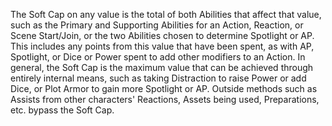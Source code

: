 The Soft Cap on any value is the total of both Abilities that affect that value, such as the Primary and Supporting Abilities for an Action, Reaction, or Scene Start/Join, or the two Abilities chosen to determine Spotlight or AP. This includes any points from this value that have been spent, as with AP, Spotlight, or Dice or Power spent to add other modifiers to an Action.
In general, the Soft Cap is the maximum value that can be achieved through entirely internal means, such as taking Distraction to raise Power or add Dice, or Plot Armor to gain more Spotlight or AP. Outside methods such as Assists from other characters' Reactions, Assets being used, Preparations, etc. bypass the Soft Cap.
